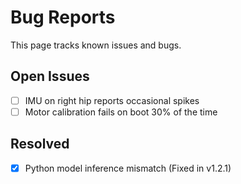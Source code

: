 # Bug Reports

This page tracks known issues and bugs.

## Open Issues
- [ ] IMU on right hip reports occasional spikes
- [ ] Motor calibration fails on boot 30% of the time

## Resolved
- [x] Python model inference mismatch (Fixed in v1.2.1) 